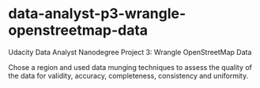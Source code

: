 # data-analyst-p3-wrangle-openstreetmap-data

Udacity Data Analyst Nanodegree Project 3:  Wrangle OpenStreetMap Data

Chose a region and used data munging techniques to assess the quality of the data for validity, accuracy, completeness, consistency and uniformity.
